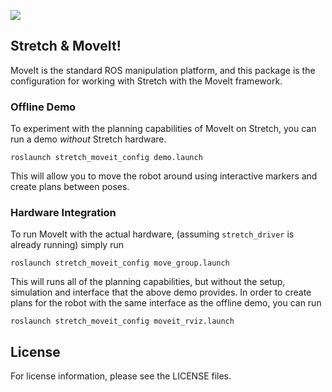 ![](../images/HelloRobotLogoBar.png)

## Stretch & MoveIt!
MoveIt is the standard ROS manipulation platform, and this package is the configuration for working with Stretch with the MoveIt framework.


### Offline Demo

To experiment with the planning capabilities of MoveIt on Stretch, you can run a demo _without_ Stretch hardware.

    roslaunch stretch_moveit_config demo.launch

This will allow you to move the robot around using interactive markers and create plans between poses.

### Hardware Integration

To run MoveIt with the actual hardware, (assuming `stretch_driver` is already running) simply run

    roslaunch stretch_moveit_config move_group.launch

This will runs all of the planning capabilities, but without the setup, simulation and interface that the above demo provides. In order to create plans for the robot with the same interface as the offline demo, you can run

    roslaunch stretch_moveit_config moveit_rviz.launch

## License

For license information, please see the LICENSE files.
